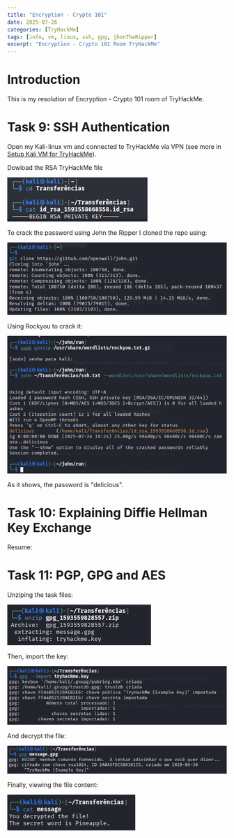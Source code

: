 ```yaml
---
title: "Encryption - Crypto 101"
date: 2025-07-26
categories: [TryHackMe]
tags: [info, vm, linux, ssh, gpg, jhonTheRipper]
excerpt: "Encryption - Crypto 101 Room TryHackMe"
---
```


# Introduction

This is my resolution of Encryption - Crypto 101 room of TryHackMe.

# Task 9: SSH Authentication

Open my Kali-linux vm and connected to TryHackMe via VPN (see more in [Setup Kali VM for TryHackMe](https://shushizinho.github.io/posts/SetupKali/)).

Dowload the RSA TryHackMe file 

![RSA file](../assets/img/image.png)

To crack the password using John the Ripper I cloned the repo using: 

![alt text](../assets/img/image-1.png)

Using Rockyou to crack it:

![alt text](../assets/img/image-2.png)

As it shows, the password is "delicious".

# Task 10: Explaining Diffie Hellman Key Exchange

Resume: 

# Task 11: PGP, GPG and AES

Unziping the task files:

![alt text](../assets/img/image-3.png)

Then, import the key:

![alt text](../assets/img/image-4.png)

And decrypt the file:

![alt text](../assets/img/image-5.png)

Finally, viewing the file content:

![alt text](../assets/img/image-6.png)






